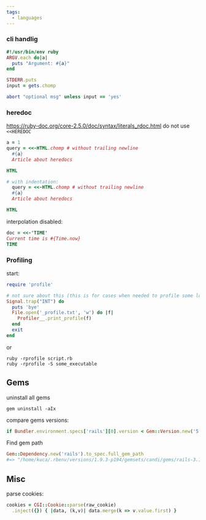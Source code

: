 ```yaml
---
tags:
  - languages
---
```

### cli handlig

```ruby
#!/usr/bin/env ruby
ARGV.each do|a|
  puts "Argument: #{a}"
end

STDERR.puts
input = gets.chomp

abort "optional msg" unless input == 'yes'
```

### heredoc

https://ruby-doc.org/core-2.5.0/doc/syntax/literals_rdoc.html
do not use `<<HEREDOC`

```ruby
a = 1
query = <<-HTML.chomp # without trailing newline
  #{a}
  Article about heredocs

HTML

# with indentation:
  query = <<-HTML.chomp # without trailing newline
  #{a}
  Article about heredocs

HTML
```

interpolation disabled:
```ruby
doc = <<-'TIME'
Current time is #{Time.now}
TIME
```


### Profiling
start:
```ruby
require 'profile'

# not sure about this (this is for cases when needed to profile some long running code but no time to wait when it finishes)
Signal.trap("INT") do
  puts 'bye'
  File.open('_profile.txt', 'w') do |f|
    Profiler__.print_profile(f)
  end
  exit
end
```
or
```shellsession
ruby -rprofile script.rb
ruby -rprofile -S some_executable
```

## Gems
uninstall all gems
```sh-session
gem uninstall -aIx
```

compare gems versions:
```ruby
if Bundler.environment.specs['rails'][0].version < Gem::Version.new('5')
```

Find gem path

```ruby
Gem::Dependency.new('rails').to_spec.full_gem_path
#=> "/home/kuca/.rbenv/versions/1.9.3-p194/gemsets/candi/gems/rails-3.1.8"
```

## Misc

parse cookies:
```ruby
cookies = CGI::Cookie::parse(raw_cookie)
  .inject({}) { |data, (k,v)| data.merge(k => v.value.first) }
```
